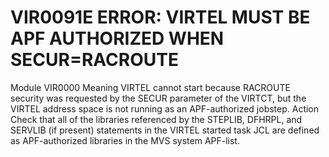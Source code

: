 # VIR0091E ERROR: VIRTEL MUST BE APF AUTHORIZED WHEN SECUR=RACROUTE
Module
    VIR0000
Meaning
    VIRTEL cannot start because RACROUTE security was requested by the SECUR parameter of the VIRTCT, but the VIRTEL address space is not running as an APF-authorized jobstep.
Action
    Check that all of the libraries referenced by the STEPLIB, DFHRPL, and SERVLIB (if present) statements in the VIRTEL started task JCL are defined as APF-authorized libraries in the MVS system APF-list.
